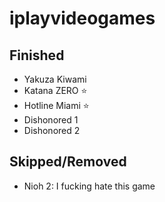 # iplayvideogames

## Finished

- Yakuza Kiwami
- Katana ZERO ⭐
- Hotline Miami ⭐
- Dishonored 1
- Dishonored 2

## Skipped/Removed

- Nioh 2: I fucking hate this game
